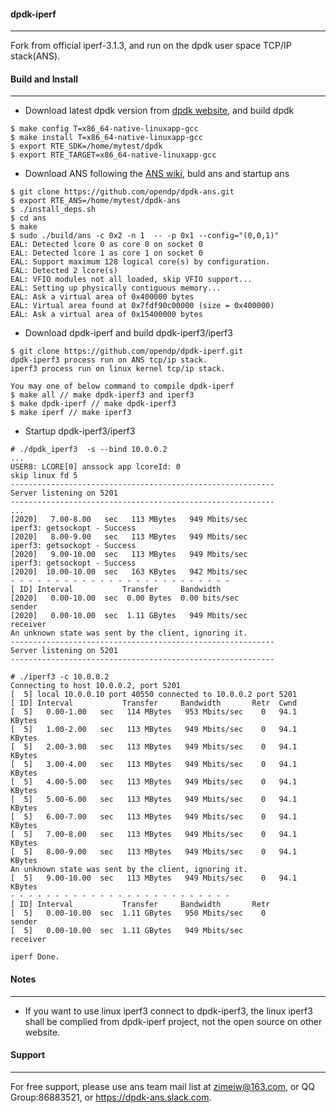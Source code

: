 #### dpdk-iperf
--------------
Fork from official iperf-3.1.3, and run on the dpdk user space TCP/IP stack(ANS).

#### Build and Install
--------------
*  Download latest dpdk version from [dpdk website](http://dpdk.org/), and build dpdk
```
$ make config T=x86_64-native-linuxapp-gcc
$ make install T=x86_64-native-linuxapp-gcc
$ export RTE_SDK=/home/mytest/dpdk
$ export RTE_TARGET=x86_64-native-linuxapp-gcc
```
*  Download ANS following the [ANS wiki](https://github.com/opendp/dpdk-ans/wiki/Compile-APP-with-ans), buld ans and startup ans
```
$ git clone https://github.com/opendp/dpdk-ans.git
$ export RTE_ANS=/home/mytest/dpdk-ans
$ ./install_deps.sh
$ cd ans
$ make
$ sudo ./build/ans -c 0x2 -n 1  -- -p 0x1 --config="(0,0,1)"
EAL: Detected lcore 0 as core 0 on socket 0
EAL: Detected lcore 1 as core 1 on socket 0
EAL: Support maximum 128 logical core(s) by configuration.
EAL: Detected 2 lcore(s)
EAL: VFIO modules not all loaded, skip VFIO support...
EAL: Setting up physically contiguous memory...
EAL: Ask a virtual area of 0x400000 bytes
EAL: Virtual area found at 0x7fdf90c00000 (size = 0x400000)
EAL: Ask a virtual area of 0x15400000 bytes
```
*  Download dpdk-iperf and build dpdk-iperf3/iperf3
```
$ git clone https://github.com/opendp/dpdk-iperf.git
dpdk-iperf3 process run on ANS tcp/ip stack.
iperf3 process run on linux kernel tcp/ip stack.

You may one of below command to compile dpdk-iperf
$ make all // make dpdk-iperf3 and iperf3
$ make dpdk-iperf // make dpdk-iperf3 
$ make iperf // make iperf3

```

*  Startup dpdk-iperf3/iperf3
```
# ./dpdk_iperf3  -s --bind 10.0.0.2
...
USER8: LCORE[0] anssock app lcoreId: 0
skip linux fd 5
-----------------------------------------------------------
Server listening on 5201
-----------------------------------------------------------
...
[2020]   7.00-8.00   sec   113 MBytes   949 Mbits/sec
iperf3: getsockopt - Success
[2020]   8.00-9.00   sec   113 MBytes   949 Mbits/sec
iperf3: getsockopt - Success
[2020]   9.00-10.00  sec   113 MBytes   949 Mbits/sec
iperf3: getsockopt - Success
[2020]  10.00-10.00  sec   163 KBytes   942 Mbits/sec
- - - - - - - - - - - - - - - - - - - - - - - - -
[ ID] Interval           Transfer     Bandwidth
[2020]   0.00-10.00  sec  0.00 Bytes  0.00 bits/sec                  sender
[2020]   0.00-10.00  sec  1.11 GBytes   949 Mbits/sec                receiver
An unknown state was sent by the client, ignoring it.
-----------------------------------------------------------
Server listening on 5201
-----------------------------------------------------------

# ./iperf3 -c 10.0.0.2
Connecting to host 10.0.0.2, port 5201
[  5] local 10.0.0.10 port 40550 connected to 10.0.0.2 port 5201
[ ID] Interval           Transfer     Bandwidth       Retr  Cwnd
[  5]   0.00-1.00   sec   114 MBytes   953 Mbits/sec    0   94.1 KBytes
[  5]   1.00-2.00   sec   113 MBytes   949 Mbits/sec    0   94.1 KBytes
[  5]   2.00-3.00   sec   113 MBytes   949 Mbits/sec    0   94.1 KBytes
[  5]   3.00-4.00   sec   113 MBytes   949 Mbits/sec    0   94.1 KBytes
[  5]   4.00-5.00   sec   113 MBytes   949 Mbits/sec    0   94.1 KBytes
[  5]   5.00-6.00   sec   113 MBytes   949 Mbits/sec    0   94.1 KBytes
[  5]   6.00-7.00   sec   113 MBytes   949 Mbits/sec    0   94.1 KBytes
[  5]   7.00-8.00   sec   113 MBytes   949 Mbits/sec    0   94.1 KBytes
[  5]   8.00-9.00   sec   113 MBytes   949 Mbits/sec    0   94.1 KBytes
An unknown state was sent by the client, ignoring it.
[  5]   9.00-10.00  sec   113 MBytes   949 Mbits/sec    0   94.1 KBytes
- - - - - - - - - - - - - - - - - - - - - - - - -
[ ID] Interval           Transfer     Bandwidth       Retr
[  5]   0.00-10.00  sec  1.11 GBytes   950 Mbits/sec    0             sender
[  5]   0.00-10.00  sec  1.11 GBytes   949 Mbits/sec                  receiver

iperf Done.

```
#### Notes
-------
- If you want to use linux iperf3 connect to dpdk-iperf3, the linux iperf3 shall be complied from dpdk-iperf project, not the open source on other website.

#### Support
-------
For free support, please use ans team mail list at zimeiw@163.com, or QQ Group:86883521, or https://dpdk-ans.slack.com.

